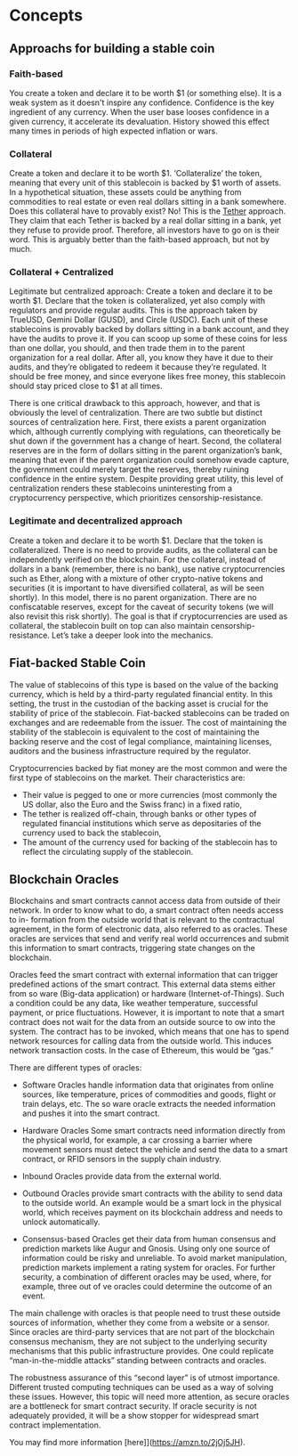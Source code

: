# Concepts

## Approachs for building a stable coin

### Faith-based

You create a token and declare it to be worth $1 (or something else). It is a weak system as it doesn't inspire any confidence. 
Confidence is the key ingredient of any currency. When the user base looses confidence in a given currency, it accelerate its devaluation. History showed this effect many times in periods of high expected inflation or wars.

### Collateral

Create a token and declare it to be worth $1. ‘Collateralize’ the token, meaning that every unit of this stablecoin is backed by $1 worth of assets. In a hypothetical situation, these assets could be anything from commodities to real estate or even real dollars sitting in a bank somewhere. Does this collateral have to provably exist? No! This is the [Tether](https://tether.to/faqs/) approach. They claim that each Tether is backed by a real dollar sitting in a bank, yet they refuse to provide proof. Therefore, all investors have to go on is their word. This is arguably better than the faith-based approach, but not by much.

### Collateral + Centralized 

Legitimate but centralized approach: Create a token and declare it to be worth $1. Declare that the token is collateralized, yet also comply with regulators and provide regular audits. This is the approach taken by TrueUSD, Gemini Dollar (GUSD), and Circle (USDC). Each unit of these stablecoins is provably backed by dollars sitting in a bank account, and they have the audits to prove it. If you can scoop up some of these coins for less than one dollar, you should, and then trade them in to the parent organization for a real dollar. After all, you know they have it due to their audits, and they’re obligated to redeem it because they’re regulated. It should be free money, and since everyone likes free money, this stablecoin should stay priced close to $1 at all times.

There is one critical drawback to this approach, however, and that is obviously the level of centralization. There are two subtle but distinct sources of centralization here. First, there exists a parent organization which, although currently complying with regulations, can theoretically be shut down if the government has a change of heart. Second, the collateral reserves are in the form of dollars sitting in the parent organization’s bank, meaning that even if the parent organization could somehow evade capture, the government could merely target the reserves, thereby ruining confidence in the entire system. Despite providing great utility, this level of centralization renders these stablecoins uninteresting from a cryptocurrency perspective, which prioritizes censorship-resistance.

### Legitimate and decentralized approach

Create a token and declare it to be worth $1. Declare that the token is collateralized. There is no need to provide audits, as the collateral can be independently verified on the blockchain. For the collateral, instead of dollars in a bank (remember, there is no bank), use native cryptocurrencies such as Ether, along with a mixture of other crypto-native tokens and securities (it is important to have diversified collateral, as will be seen shortly). In this model, there is no parent organization. There are no confiscatable reserves, except for the caveat of security tokens (we will also revisit this risk shortly). The goal is that if cryptocurrencies are used as collateral, the stablecoin built on top can also maintain censorship-resistance. Let’s take a deeper look into the mechanics.


## Fiat-backed Stable Coin

The value of stablecoins of this type is based on the value of the backing currency, which is held by a third-party regulated financial entity.  In this setting, the trust in the custodian of the backing asset is crucial for the stability of price of the stablecoin. Fiat-backed stablecoins can be traded on exchanges and are redeemable from the issuer. The cost of maintaining the stability of the stablecoin is equivalent to the cost of maintaining the backing reserve and the cost of legal compliance, maintaining licenses, auditors and the business infrastructure required by the regulator.

Cryptocurrencies backed by fiat money are the most common and were the first type of stablecoins on the market. Their characteristics are:

- Their value is pegged to one or more currencies (most commonly the US dollar, also the Euro and the Swiss franc) in a fixed ratio,
- The tether is realized off-chain, through banks or other types of regulated financial institutions which serve as depositaries of the currency used to back the stablecoin,
- The amount of the currency used for backing of the stablecoin has to reflect the circulating supply of the stablecoin.


## Blockchain Oracles

Blockchains and smart contracts cannot access data from outside of their network. In order to know what to do, a smart contract often needs access to in- formation from the outside world that is relevant to the contractual agreement, in the form of electronic data, also referred to as oracles. These oracles are services that send and verify real world occurrences and submit this information to smart contracts, triggering state changes on the blockchain.

Oracles feed the smart contract with external information that can trigger predefined actions of the smart contract. This external data stems either from so ware (Big-data application) or hardware (Internet-of-Things). Such a condition could be any data, like weather temperature, successful payment, or price fluctuations. However, it is important to note that a smart contract does not wait for the data from an outside source to ow into the system. The contract has to be invoked, which means that one has to spend network resources for calling data from the outside world. This induces network transaction costs. In the case of Ethereum, this would be “gas.”

There are different types of oracles:

* Software Oracles
handle information data that originates from online sources, like temperature, prices of commodities and goods, flight or train delays, etc. The so ware oracle extracts the needed information and pushes it into the smart contract.

* Hardware Oracles
Some smart contracts need information directly from the physical world, for example, a car crossing a barrier where movement sensors must detect the vehicle and send the data to a smart contract, or RFID sensors in the supply chain industry.

* Inbound Oracles
provide data from the external world.

* Outbound Oracles
provide smart contracts with the ability to send data to the outside world. An example would be a smart lock in the physical world, which receives payment on its blockchain address and needs to unlock automatically.

* Consensus-based Oracles
get their data from human consensus and prediction markets like Augur and Gnosis. Using only one source of information could be risky and unreliable. To avoid market manipulation, prediction markets implement a rating system for oracles. For further security, a combination of different oracles may be used, where, for example, three out of ve oracles could determine the outcome of an event.

The main challenge with oracles is that people need to trust these outside sources of information, whether they come from a website or a sensor. Since oracles are third-party services that are not part of the blockchain consensus mechanism, they are not subject to the underlying security mechanisms that this public infrastructure provides. One could replicate “man-in-the-middle attacks” standing between contracts and oracles.

The robustness assurance of this “second layer” is of utmost importance. Different trusted computing techniques can be used as a way of solving these issues. However, this topic will need more attention, as secure oracles are a bottleneck for smart contract security. If oracle security is not adequately provided, it will be a show stopper for widespread smart contract implementation.

You may find more information [here]](https://amzn.to/2jOj5JH).